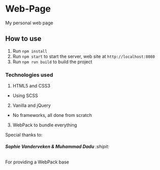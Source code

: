 # Web-Page
My personal web page

## How to use

1. Run ``` npm install ```
2. Run ``` npm start ``` to start the server, web site at ``` http://localhost:8080 ```
4. Run ``` npm run build ``` to build the project

### Technologies used

1. HTML5 and CSS3
 - Using SCSS
2. Vanilla and jQuery
 - No frameworks, all done from scratch
3. WebPack to bundle everything

Special thanks to:
###### **Sophie Vanderveken & Muhammad Dadu** :shipit:
For providing a WebPack base